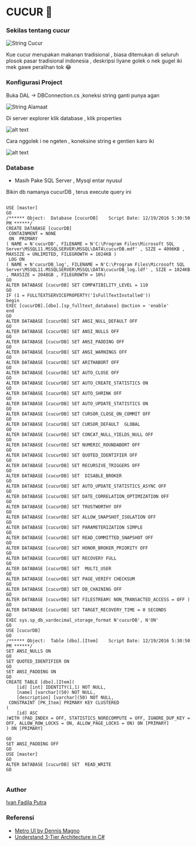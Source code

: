 # CUCUR :cake:

### Sekilas tentang cucur

![](doc/cucurenaena.jpg "String Cucur")

Kue cucur merupakan makanan tradisional , biasa ditemukan di seluruh plosok pasar tradisional indonesia , deskripsi liyane golek o nek gugel iki mek gawe peralihan tok :joy:

### Konfigurasi Project

Buka DAL -> DBConnection.cs ,koneksi string ganti punya agan 

![](doc/str.PNG "String Alamaat")

Di server explorer klik database , klik properties

![alt text](doc/qq.PNG "Path gambar")

Cara nggolek i ne ngeten , koneksine string e gentien karo iki

![alt text](doc/path.PNG "Path gambar")

### Database 
- Masih Pake SQL Server , Mysql entar nyusul 

Bikin db namanya cucurDB , terus execute query ini

```

USE [master]
GO
/****** Object:  Database [cucurDB]    Script Date: 12/19/2016 5:30:50 PM ******/
CREATE DATABASE [cucurDB]
 CONTAINMENT = NONE
 ON  PRIMARY 
( NAME = N'cucurDB', FILENAME = N'C:\Program Files\Microsoft SQL Server\MSSQL11.MSSQLSERVER\MSSQL\DATA\cucurDB.mdf' , SIZE = 4096KB , MAXSIZE = UNLIMITED, FILEGROWTH = 1024KB )
 LOG ON 
( NAME = N'cucurDB_log', FILENAME = N'C:\Program Files\Microsoft SQL Server\MSSQL11.MSSQLSERVER\MSSQL\DATA\cucurDB_log.ldf' , SIZE = 1024KB , MAXSIZE = 2048GB , FILEGROWTH = 10%)
GO
ALTER DATABASE [cucurDB] SET COMPATIBILITY_LEVEL = 110
GO
IF (1 = FULLTEXTSERVICEPROPERTY('IsFullTextInstalled'))
begin
EXEC [cucurDB].[dbo].[sp_fulltext_database] @action = 'enable'
end
GO
ALTER DATABASE [cucurDB] SET ANSI_NULL_DEFAULT OFF 
GO
ALTER DATABASE [cucurDB] SET ANSI_NULLS OFF 
GO
ALTER DATABASE [cucurDB] SET ANSI_PADDING OFF 
GO
ALTER DATABASE [cucurDB] SET ANSI_WARNINGS OFF 
GO
ALTER DATABASE [cucurDB] SET ARITHABORT OFF 
GO
ALTER DATABASE [cucurDB] SET AUTO_CLOSE OFF 
GO
ALTER DATABASE [cucurDB] SET AUTO_CREATE_STATISTICS ON 
GO
ALTER DATABASE [cucurDB] SET AUTO_SHRINK OFF 
GO
ALTER DATABASE [cucurDB] SET AUTO_UPDATE_STATISTICS ON 
GO
ALTER DATABASE [cucurDB] SET CURSOR_CLOSE_ON_COMMIT OFF 
GO
ALTER DATABASE [cucurDB] SET CURSOR_DEFAULT  GLOBAL 
GO
ALTER DATABASE [cucurDB] SET CONCAT_NULL_YIELDS_NULL OFF 
GO
ALTER DATABASE [cucurDB] SET NUMERIC_ROUNDABORT OFF 
GO
ALTER DATABASE [cucurDB] SET QUOTED_IDENTIFIER OFF 
GO
ALTER DATABASE [cucurDB] SET RECURSIVE_TRIGGERS OFF 
GO
ALTER DATABASE [cucurDB] SET  DISABLE_BROKER 
GO
ALTER DATABASE [cucurDB] SET AUTO_UPDATE_STATISTICS_ASYNC OFF 
GO
ALTER DATABASE [cucurDB] SET DATE_CORRELATION_OPTIMIZATION OFF 
GO
ALTER DATABASE [cucurDB] SET TRUSTWORTHY OFF 
GO
ALTER DATABASE [cucurDB] SET ALLOW_SNAPSHOT_ISOLATION OFF 
GO
ALTER DATABASE [cucurDB] SET PARAMETERIZATION SIMPLE 
GO
ALTER DATABASE [cucurDB] SET READ_COMMITTED_SNAPSHOT OFF 
GO
ALTER DATABASE [cucurDB] SET HONOR_BROKER_PRIORITY OFF 
GO
ALTER DATABASE [cucurDB] SET RECOVERY FULL 
GO
ALTER DATABASE [cucurDB] SET  MULTI_USER 
GO
ALTER DATABASE [cucurDB] SET PAGE_VERIFY CHECKSUM  
GO
ALTER DATABASE [cucurDB] SET DB_CHAINING OFF 
GO
ALTER DATABASE [cucurDB] SET FILESTREAM( NON_TRANSACTED_ACCESS = OFF ) 
GO
ALTER DATABASE [cucurDB] SET TARGET_RECOVERY_TIME = 0 SECONDS 
GO
EXEC sys.sp_db_vardecimal_storage_format N'cucurDB', N'ON'
GO
USE [cucurDB]
GO
/****** Object:  Table [dbo].[Item]    Script Date: 12/19/2016 5:30:50 PM ******/
SET ANSI_NULLS ON
GO
SET QUOTED_IDENTIFIER ON
GO
SET ANSI_PADDING ON
GO
CREATE TABLE [dbo].[Item](
	[id] [int] IDENTITY(1,1) NOT NULL,
	[name] [varchar](50) NOT NULL,
	[description] [varchar](50) NOT NULL,
 CONSTRAINT [PK_Item] PRIMARY KEY CLUSTERED 
(
	[id] ASC
)WITH (PAD_INDEX = OFF, STATISTICS_NORECOMPUTE = OFF, IGNORE_DUP_KEY = OFF, ALLOW_ROW_LOCKS = ON, ALLOW_PAGE_LOCKS = ON) ON [PRIMARY]
) ON [PRIMARY]

GO
SET ANSI_PADDING OFF
GO
USE [master]
GO
ALTER DATABASE [cucurDB] SET  READ_WRITE 
GO


```

### Author 
[Ivan Fadila Putra](https://github.com/ffadilaputra) 

### Referensi
- [Metro UI by Dennis Magno ](https://github.com/dennismagno/metroframework-modern-uia)
- [Understand 3-Tier Architecture in C#](https://www.codeproject.com/tips/662107/understand-tier-architecture-in-csharp)

